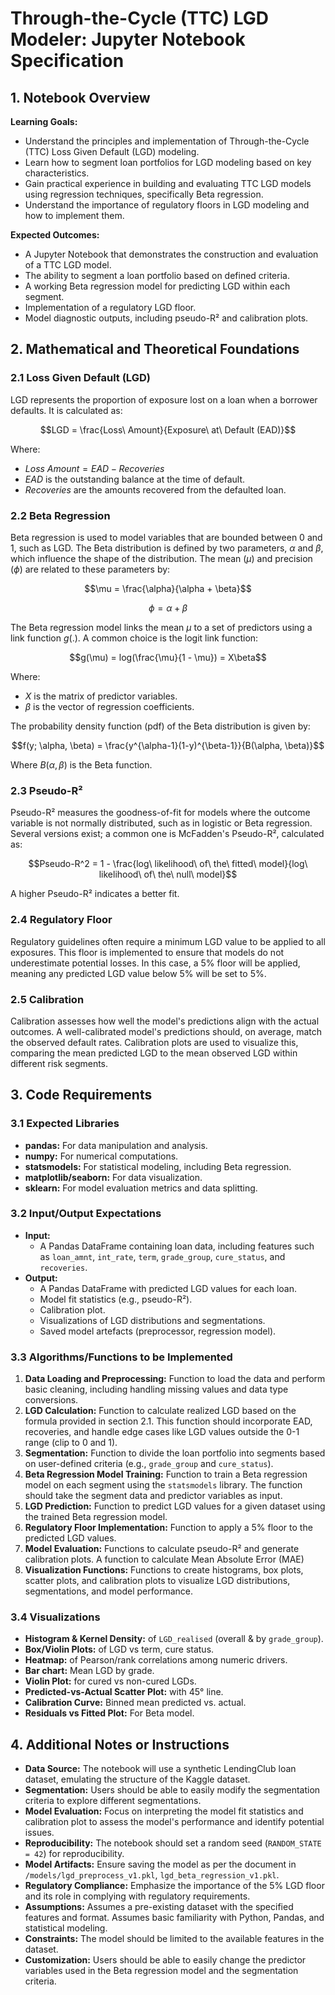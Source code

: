 
# Through-the-Cycle (TTC) LGD Modeler: Jupyter Notebook Specification

## 1. Notebook Overview

**Learning Goals:**

*   Understand the principles and implementation of Through-the-Cycle (TTC) Loss Given Default (LGD) modeling.
*   Learn how to segment loan portfolios for LGD modeling based on key characteristics.
*   Gain practical experience in building and evaluating TTC LGD models using regression techniques, specifically Beta regression.
*   Understand the importance of regulatory floors in LGD modeling and how to implement them.

**Expected Outcomes:**

*   A Jupyter Notebook that demonstrates the construction and evaluation of a TTC LGD model.
*   The ability to segment a loan portfolio based on defined criteria.
*   A working Beta regression model for predicting LGD within each segment.
*   Implementation of a regulatory LGD floor.
*   Model diagnostic outputs, including pseudo-R² and calibration plots.

## 2. Mathematical and Theoretical Foundations

### 2.1 Loss Given Default (LGD)

LGD represents the proportion of exposure lost on a loan when a borrower defaults. It is calculated as:

$$LGD = \frac{Loss\ Amount}{Exposure\ at\ Default (EAD)}$$

Where:

*   $Loss\ Amount = EAD - Recoveries$
*   $EAD$ is the outstanding balance at the time of default.
*   $Recoveries$ are the amounts recovered from the defaulted loan.

### 2.2 Beta Regression

Beta regression is used to model variables that are bounded between 0 and 1, such as LGD.  The Beta distribution is defined by two parameters, $\alpha$ and $\beta$, which influence the shape of the distribution. The mean ($\mu$) and precision ($\phi$) are related to these parameters by:

$$\mu = \frac{\alpha}{\alpha + \beta}$$

$$\phi = \alpha + \beta$$

The Beta regression model links the mean $\mu$ to a set of predictors using a link function $g(.)$. A common choice is the logit link function:

$$g(\mu) = log(\frac{\mu}{1 - \mu}) = X\beta$$

Where:

*   $X$ is the matrix of predictor variables.
*   $\beta$ is the vector of regression coefficients.

The probability density function (pdf) of the Beta distribution is given by:

$$f(y; \alpha, \beta) = \frac{y^{\alpha-1}(1-y)^{\beta-1}}{B(\alpha, \beta)}$$

Where $B(\alpha, \beta)$ is the Beta function.

### 2.3 Pseudo-R²

Pseudo-R² measures the goodness-of-fit for models where the outcome variable is not normally distributed, such as in logistic or Beta regression. Several versions exist; a common one is McFadden's Pseudo-R², calculated as:

$$Pseudo-R^2 = 1 - \frac{log\ likelihood\ of\ the\ fitted\ model}{log\ likelihood\ of\ the\ null\ model}$$

A higher Pseudo-R² indicates a better fit.

### 2.4 Regulatory Floor

Regulatory guidelines often require a minimum LGD value to be applied to all exposures. This floor is implemented to ensure that models do not underestimate potential losses. In this case, a 5% floor will be applied, meaning any predicted LGD value below 5% will be set to 5%.

### 2.5 Calibration

Calibration assesses how well the model's predictions align with the actual outcomes.  A well-calibrated model's predictions should, on average, match the observed default rates. Calibration plots are used to visualize this, comparing the mean predicted LGD to the mean observed LGD within different risk segments.

## 3. Code Requirements

### 3.1 Expected Libraries

*   **pandas:** For data manipulation and analysis.
*   **numpy:** For numerical computations.
*   **statsmodels:** For statistical modeling, including Beta regression.
*   **matplotlib/seaborn:** For data visualization.
*   **sklearn:** For model evaluation metrics and data splitting.

### 3.2 Input/Output Expectations

*   **Input:**
    *   A Pandas DataFrame containing loan data, including features such as `loan_amnt`, `int_rate`, `term`, `grade_group`, `cure_status`, and `recoveries`.
*   **Output:**
    *   A Pandas DataFrame with predicted LGD values for each loan.
    *   Model fit statistics (e.g., pseudo-R²).
    *   Calibration plot.
    *   Visualizations of LGD distributions and segmentations.
    *   Saved model artefacts (preprocessor, regression model).

### 3.3 Algorithms/Functions to be Implemented

1.  **Data Loading and Preprocessing:** Function to load the data and perform basic cleaning, including handling missing values and data type conversions.
2.  **LGD Calculation:** Function to calculate realized LGD based on the formula provided in section 2.1. This function should incorporate EAD, recoveries, and handle edge cases like LGD values outside the 0-1 range (clip to 0 and 1).
3.  **Segmentation:** Function to divide the loan portfolio into segments based on user-defined criteria (e.g., `grade_group` and `cure_status`).
4.  **Beta Regression Model Training:** Function to train a Beta regression model on each segment using the `statsmodels` library.  The function should take the segment data and predictor variables as input.
5.  **LGD Prediction:** Function to predict LGD values for a given dataset using the trained Beta regression model.
6.  **Regulatory Floor Implementation:** Function to apply a 5% floor to the predicted LGD values.
7.  **Model Evaluation:** Functions to calculate pseudo-R² and generate calibration plots.  A function to calculate Mean Absolute Error (MAE)
8.  **Visualization Functions:** Functions to create histograms, box plots, scatter plots, and calibration plots to visualize LGD distributions, segmentations, and model performance.

### 3.4 Visualizations

*   **Histogram & Kernel Density:** of `LGD_realised` (overall & by `grade_group`).
*   **Box/Violin Plots:** of LGD vs term, cure status.
*   **Heatmap:** of Pearson/rank correlations among numeric drivers.
*   **Bar chart:** Mean LGD by grade.
*   **Violin Plot:** for cured vs non-cured LGDs.
*   **Predicted-vs-Actual Scatter Plot:** with 45° line.
*   **Calibration Curve:** Binned mean predicted vs. actual.
*   **Residuals vs Fitted Plot:** For Beta model.

## 4. Additional Notes or Instructions

*   **Data Source:** The notebook will use a synthetic LendingClub loan dataset, emulating the structure of the Kaggle dataset.
*   **Segmentation:** Users should be able to easily modify the segmentation criteria to explore different segmentations.
*   **Model Evaluation:** Focus on interpreting the model fit statistics and calibration plot to assess the model's performance and identify potential issues.
*   **Reproducibility:** The notebook should set a random seed (`RANDOM_STATE = 42`) for reproducibility.
*   **Model Artifacts:** Ensure saving the model as per the document in `/models/lgd_preprocess_v1.pkl`, `lgd_beta_regression_v1.pkl`.
*   **Regulatory Compliance:**  Emphasize the importance of the 5% LGD floor and its role in complying with regulatory requirements.
*   **Assumptions:** Assumes a pre-existing dataset with the specified features and format.  Assumes basic familiarity with Python, Pandas, and statistical modeling.
*   **Constraints:**  The model should be limited to the available features in the dataset.
*   **Customization:**  Users should be able to easily change the predictor variables used in the Beta regression model and the segmentation criteria.

